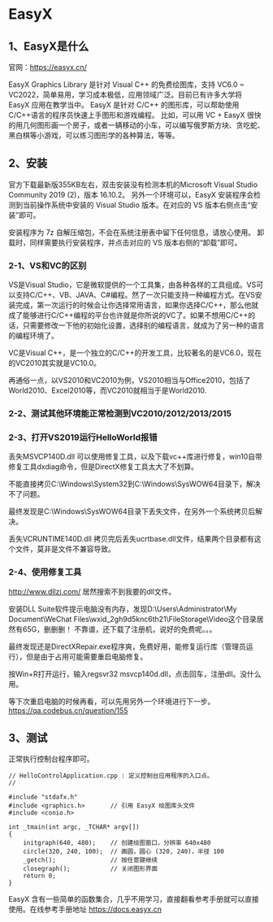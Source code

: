 # EasyX

## 1、EasyX是什么
官网：https://easyx.cn/

EasyX Graphics Library 是针对 Visual C++ 的免费绘图库，支持 VC6.0 ~ VC2022，简单易用，学习成本极低，应用领域广泛。目前已有许多大学将 EasyX 应用在教学当中。
EasyX 是针对 C/C++ 的图形库，可以帮助使用C/C++语言的程序员快速上手图形和游戏编程。
比如，可以用 VC + EasyX 很快的用几何图形画一个房子，或者一辆移动的小车，可以编写俄罗斯方块、贪吃蛇、黑白棋等小游戏，可以练习图形学的各种算法，等等。

## 2、安装
官方下载最新版355KB左右，双击安装没有检测本机的Microsoft Visual Studio Community 2019 (2)，版本 16.10.2。
另外一个环境可以，EasyX 安装程序会检测到当前操作系统中安装的 Visual Studio 版本。在对应的 VS 版本右侧点击“安装”即可。

安装程序为 7z 自解压缩包，不会在系统注册表中留下任何信息，请放心使用。
卸载时，同样需要执行安装程序，并点击对应的 VS 版本右侧的“卸载”即可。

### 2-1、VS和VC的区别
VS是Visual Studio，它是微软提供的一个工具集，由各种各样的工具组成。VS可以支持C/C++、VB、JAVA、C#编程。然了一次只能支持一种编程方式。在VS安装完成，第一次运行的时候会让你选择常用语言，如果你选择C/C++，那么他就成了能够进行C/C++编程的平台也许就是你所说的VC了。如果不想用C/C++的话，只需要修改一下他的初始化设置，选择别的编程语言，就成为了另一种的语言的编程环境了。

VC是Visual C++，是一个独立的C/C++的开发工具，比较著名的是VC6.0，现在的VC2010其实就是VC10.0。

再通俗一点，以VS2010和VC2010为例，VS2010相当与Office2010，包括了World2010、Excel2010等，而VC2010就相当于是World2010.

### 2-2、测试其他环境能正常检测到VC2010/2012/2013/2015

### 2-3、打开VS2019运行HelloWorld报错
丢失MSVCP140D.dll
可以使用修复工具，以及下载vc++库进行修复，win10自带修复工具dxdiag命令，但是DirectX修复工具太大了不划算。

不能直接拷贝C:\Windows\System32到C:\Windows\SysWOW64目录下，解决不了问题。

最终发现是C:\Windows\SysWOW64目录下丢失文件，在另外一个系统拷贝后解决。

丢失VCRUNTIME140D.dll
拷贝完后丢失ucrtbase.dll文件，结果两个目录都有这个文件，莫非是文件不兼容导致。

### 2-4、使用修复工具
http://www.dllzj.com/            居然搜索不到我要的dll文件。

安装DLL Suite软件提示电脑没有内存，发现D:\Users\Administrator\My Document\WeChat Files\wxid_2gh9d5knc6th21\FileStorage\Video这个目录居然有65G，删删删！
不靠谱，还下载了注册机，说好的免费呢。。。

最终发现还是DirectXRepair.exe程序爽，免费好用，能修复运行库（管理员运行），但是由于占用可能需要重启电脑修复。

按Win+R打开运行，输入regsvr32 msvcp140d.dll，点击回车，注册dll。没什么用。

等下次重启电脑的时候再看，可以先用另外一个环境进行下一步。https://qa.codebus.cn/question/155

## 3、测试
正常执行控制台程序即可。
```
// HelloControlApplication.cpp : 定义控制台应用程序的入口点。
//

#include "stdafx.h"
#include <graphics.h>		// 引用 EasyX 绘图库头文件
#include <conio.h>

int _tmain(int argc, _TCHAR* argv[])
{
	initgraph(640, 480);	// 创建绘图窗口，分辨率 640x480
	circle(320, 240, 100);	// 画圆，圆心 (320, 240)，半径 100
	_getch();				// 按任意键继续
	closegraph();			// 关闭图形界面
	return 0;
}
```
EasyX 含有一些简单的函数集合，几乎不用学习，直接翻看参考手册就可以直接使用。在线参考手册地址 https://docs.easyx.cn








